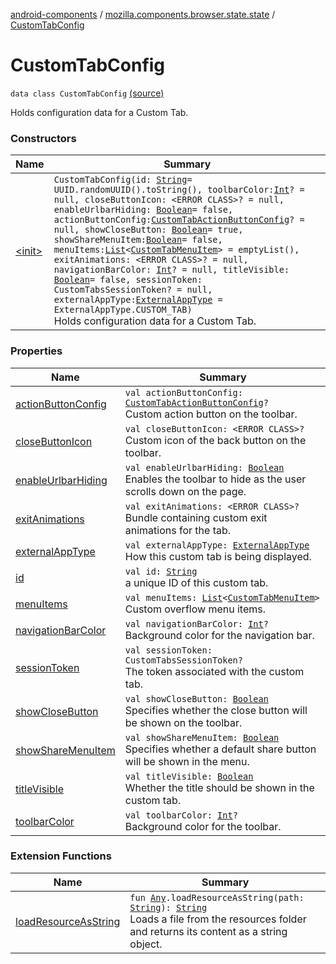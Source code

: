 [android-components](../../index.md) / [mozilla.components.browser.state.state](../index.md) / [CustomTabConfig](./index.md)

# CustomTabConfig

`data class CustomTabConfig` [(source)](https://github.com/mozilla-mobile/android-components/blob/master/components/browser/state/src/main/java/mozilla/components/browser/state/state/CustomTabConfig.kt#L32)

Holds configuration data for a Custom Tab.

### Constructors

| Name | Summary |
|---|---|
| [&lt;init&gt;](-init-.md) | `CustomTabConfig(id: `[`String`](https://kotlinlang.org/api/latest/jvm/stdlib/kotlin/-string/index.html)` = UUID.randomUUID().toString(), toolbarColor: `[`Int`](https://kotlinlang.org/api/latest/jvm/stdlib/kotlin/-int/index.html)`? = null, closeButtonIcon: <ERROR CLASS>? = null, enableUrlbarHiding: `[`Boolean`](https://kotlinlang.org/api/latest/jvm/stdlib/kotlin/-boolean/index.html)` = false, actionButtonConfig: `[`CustomTabActionButtonConfig`](../-custom-tab-action-button-config/index.md)`? = null, showCloseButton: `[`Boolean`](https://kotlinlang.org/api/latest/jvm/stdlib/kotlin/-boolean/index.html)` = true, showShareMenuItem: `[`Boolean`](https://kotlinlang.org/api/latest/jvm/stdlib/kotlin/-boolean/index.html)` = false, menuItems: `[`List`](https://kotlinlang.org/api/latest/jvm/stdlib/kotlin.collections/-list/index.html)`<`[`CustomTabMenuItem`](../-custom-tab-menu-item/index.md)`> = emptyList(), exitAnimations: <ERROR CLASS>? = null, navigationBarColor: `[`Int`](https://kotlinlang.org/api/latest/jvm/stdlib/kotlin/-int/index.html)`? = null, titleVisible: `[`Boolean`](https://kotlinlang.org/api/latest/jvm/stdlib/kotlin/-boolean/index.html)` = false, sessionToken: CustomTabsSessionToken? = null, externalAppType: `[`ExternalAppType`](../-external-app-type/index.md)` = ExternalAppType.CUSTOM_TAB)`<br>Holds configuration data for a Custom Tab. |

### Properties

| Name | Summary |
|---|---|
| [actionButtonConfig](action-button-config.md) | `val actionButtonConfig: `[`CustomTabActionButtonConfig`](../-custom-tab-action-button-config/index.md)`?`<br>Custom action button on the toolbar. |
| [closeButtonIcon](close-button-icon.md) | `val closeButtonIcon: <ERROR CLASS>?`<br>Custom icon of the back button on the toolbar. |
| [enableUrlbarHiding](enable-urlbar-hiding.md) | `val enableUrlbarHiding: `[`Boolean`](https://kotlinlang.org/api/latest/jvm/stdlib/kotlin/-boolean/index.html)<br>Enables the toolbar to hide as the user scrolls down on the page. |
| [exitAnimations](exit-animations.md) | `val exitAnimations: <ERROR CLASS>?`<br>Bundle containing custom exit animations for the tab. |
| [externalAppType](external-app-type.md) | `val externalAppType: `[`ExternalAppType`](../-external-app-type/index.md)<br>How this custom tab is being displayed. |
| [id](id.md) | `val id: `[`String`](https://kotlinlang.org/api/latest/jvm/stdlib/kotlin/-string/index.html)<br>a unique ID of this custom tab. |
| [menuItems](menu-items.md) | `val menuItems: `[`List`](https://kotlinlang.org/api/latest/jvm/stdlib/kotlin.collections/-list/index.html)`<`[`CustomTabMenuItem`](../-custom-tab-menu-item/index.md)`>`<br>Custom overflow menu items. |
| [navigationBarColor](navigation-bar-color.md) | `val navigationBarColor: `[`Int`](https://kotlinlang.org/api/latest/jvm/stdlib/kotlin/-int/index.html)`?`<br>Background color for the navigation bar. |
| [sessionToken](session-token.md) | `val sessionToken: CustomTabsSessionToken?`<br>The token associated with the custom tab. |
| [showCloseButton](show-close-button.md) | `val showCloseButton: `[`Boolean`](https://kotlinlang.org/api/latest/jvm/stdlib/kotlin/-boolean/index.html)<br>Specifies whether the close button will be shown on the toolbar. |
| [showShareMenuItem](show-share-menu-item.md) | `val showShareMenuItem: `[`Boolean`](https://kotlinlang.org/api/latest/jvm/stdlib/kotlin/-boolean/index.html)<br>Specifies whether a default share button will be shown in the menu. |
| [titleVisible](title-visible.md) | `val titleVisible: `[`Boolean`](https://kotlinlang.org/api/latest/jvm/stdlib/kotlin/-boolean/index.html)<br>Whether the title should be shown in the custom tab. |
| [toolbarColor](toolbar-color.md) | `val toolbarColor: `[`Int`](https://kotlinlang.org/api/latest/jvm/stdlib/kotlin/-int/index.html)`?`<br>Background color for the toolbar. |

### Extension Functions

| Name | Summary |
|---|---|
| [loadResourceAsString](../../mozilla.components.support.test.file/kotlin.-any/load-resource-as-string.md) | `fun `[`Any`](https://kotlinlang.org/api/latest/jvm/stdlib/kotlin/-any/index.html)`.loadResourceAsString(path: `[`String`](https://kotlinlang.org/api/latest/jvm/stdlib/kotlin/-string/index.html)`): `[`String`](https://kotlinlang.org/api/latest/jvm/stdlib/kotlin/-string/index.html)<br>Loads a file from the resources folder and returns its content as a string object. |
